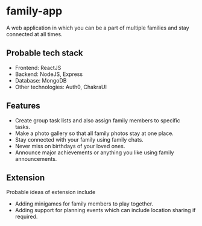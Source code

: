 # family-app
A web application in which you can be a part of multiple families and stay connected at all times.

## Probable tech stack
- Frontend: ReactJS
- Backend: NodeJS, Express
- Database: MongoDB
- Other technologies: Auth0, ChakraUI

## Features
- Create group task lists and also assign family members to specific tasks.
- Make a photo gallery so that all family photos stay at one place.
- Stay connected with your family using family chats.
- Never miss on birthdays of your loved ones.
- Announce major achievements or anything you like using family announcements.

## Extension
Probable ideas of extension include
- Adding minigames for family members to play together.
- Adding support for planning events which can include location sharing if required.
